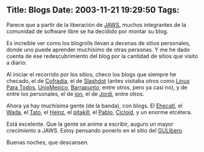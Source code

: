 Title: Blogs
Date: 2003-11-21 19:29:50
Tags: 
---
<p>Parece que a partir de la liberación de <a href="http://web.archive.org/web/20031125134728/http://jaws-project.sf.net/">JAWS</a>, muchos integrantes de la comunidad de software libre se ha decidido por montar su blog.</p>

<p>Es increíble ver como los blogrolls llevan a decenas de sitios personales, donde uno puede aprender muchísimo de otras personas. Y me he dado cuenta de ese redescubrimiento del blog por la cantidad de sitios que visito a diario:</p>

<p>Al iniciar el recorrido por los sitios, checo los blogs que siempre he checado, el de <a href="http://web.archive.org/web/20031125134728/http://cofradia.org/">Cofradía</a>, el de <a href="http://web.archive.org/web/20031125134728/http://slashdot.org/">Slashdot</a> (antes visitaba otros como <a href="http://web.archive.org/web/20031125134728/http://linuxparatodos.net/">Linux Para Todos</a>, <a href="http://web.archive.org/web/20031125134728/http://unixmexico.org/">UnixMexico</a>, <a href="http://web.archive.org/web/20031125134728/http://www.barrapunto.com/">Barrapunto</a>, entre otros, pero ya casi no), y de entre los personales, el de <a href="http://web.archive.org/web/20031125134728/http://ion.gluch.org.mx/">ion</a>, el de <a href="http://web.archive.org/web/20031125134728/http://primates.ximian.com/%7Emiguel/activity-log.php%3EMiguel%20de%20Icaza%3C/a%3E,%20el%20de%20%3Ca%20href=">Jordi</a>, entre otros.</p>

<p>Ahora ya hay muchísima gente (de la banda), con blogs. El <a href="http://web.archive.org/web/20031125134728/http://ehecatl.psychoaktive.ws/">Ehecatl</a>, el <a href="http://web.archive.org/web/20031125134728/http://wada.mig-29.net/">Wada</a>, el <a href="http://web.archive.org/web/20031125134728/http://blog.tacvbo.net/">Tato</a>, el <a href="http://web.archive.org/web/20031125134728/http://heinz.tacvbo.net/">Heinz</a>, el <a href="http://web.archive.org/web/20031125134728/http://polo.lavozdelsillon.net/">pitakill</a>, el <a href="http://web.archive.org/web/20031125134728/http://pablo.com.mx/">Pablo</a>, <a href="http://web.archive.org/web/20031125134728/http://cicloid.psychoaktive.ws/">Cicloid</a>, y un enorme etcétera.</p>

<p>Está excelente. Que la gente se anime a escribir, auguro un mayor crecimiento a JAWS. Estoy pensando ponerlo en el sitio del <a href="http://web.archive.org/web/20031125134728/http://www.iec.uia.mx/damog">GULIbero</a>.</p>

<p>Buenas noches, que descansen.</p>
